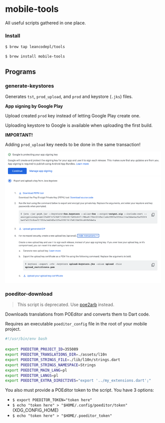 # mobile-tools

All useful scripts gathered in one place.

### Install

`$ brew tap leancodepl/tools`

`$ brew install mobile-tools`

## Programs

### generate-keystores

Generates `tst`, `prod_upload`, and `prod` and keystore (`.jks`) files.

**App signing by Google Play**

Upload created `prod` key instead of letting Google Play create one.

Uploading keystore to Google is available when uploading the first build.

**IMPORTANT!**

Adding `prod_upload` key needs to be done in the same transaction!

![](img/generate-keystores_1.png) ![](img/generate-keystores_2.png)

### poeditor-download

> This script is deprecated. Use [poe2arb][poe2arb] instead.

Downloads translations from POEditor and converts them to Dart code.

Requires an executable `poeditor_config` file in the root of your mobile
project.

```sh
#!/usr/bin/env bash

export POEDITOR_PROJECT_ID=355089
export POEDITOR_TRANSLATIONS_DIR=./assets/l10n
export POEDITOR_STRINGS_FILE=./lib/l10n/strings.dart
export POEDITOR_STRINGS_NAMESPACE=Strings
export POEDITOR_MAIN_LANG=pl
export POEDITOR_LANGS=pl
export POEDITOR_EXTRA_DIRECTIVES="export '../my_extensions.dart';"
```

You also must provide a POEditor token to the script. You have 3 options:

- `$ export POEDITOR_TOKEN="token here"`
- `$ echo "token here" > "$HOME/.config/poeditor/token"` (XDG_CONFIG_HOME)
- `$ echo "token here" > "$HOME/.poeditor_token"`

[poe2arb]: https://github.com/leancodepl/poe2arb
